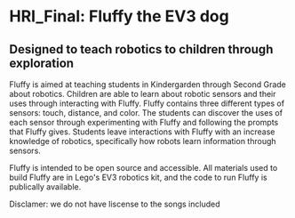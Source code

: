# HRI_Final: Fluffy the EV3 dog
## Designed to teach robotics to children through exploration

Fluffy is aimed at teaching students in Kindergarden through Second Grade about robotics. Children are able to learn about robotic sensors and their uses through interacting with Fluffy. Fluffy contains three different types of sensors: touch, distance, and color. The students can discover the uses of each sensor through experimenting with Fluffy and following the prompts that Fluffy gives. Students leave interactions with Fluffy with an increase knowledge of robotics, specifically how robots learn information through sensors.

Fluffy is intended to be open source and accessible. All materials used to build Fluffy are in Lego's EV3 robotics kit, and the code to run Fluffy is publically available. 

Disclamer: we do not have liscense to the songs included
